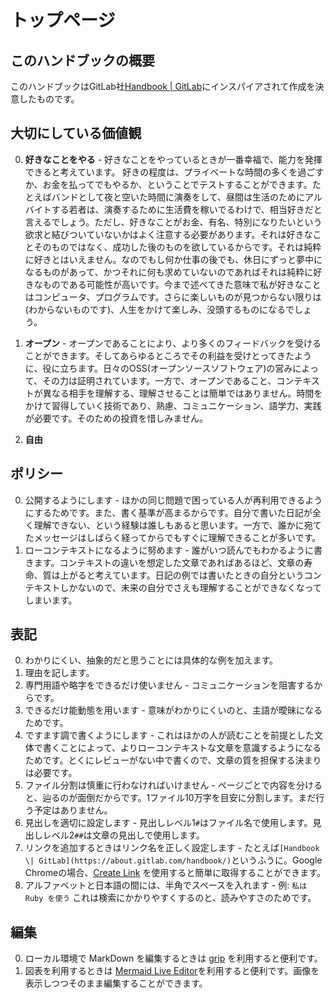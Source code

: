 # トップページ

## このハンドブックの概要

このハンドブックはGitLab社<a href="https://about.gitlab.com/handbook/">Handbook | GitLab</a>にインスパイアされて作成を決意したものです。

## 大切にしている価値観

0. **好きなことをやる** - 好きなことをやっているときが一番幸福で、能力を発揮できると考えています。
好きの程度は、プライベートな時間の多くを過ごすか、お金を払ってでもやるか、ということでテストすることができます。たとえばバンドとして夜と空いた時間に演奏をして、昼間は生活のためにアルバイトする若者は、演奏するために生活費を稼いでるわけで、相当好きだと言えるでしょう。ただし、好きなことがお金、有名、特別になりたいという欲求と結びついていないかはよく注意する必要があります。それは好きなことそのものではなく、成功した後のものを欲しているからです。それは純粋に好きとはいえません。なのでもし何か仕事の後でも、休日にずっと夢中になるものがあって、かつそれに何も求めていないのであればそれは純粋に好きなものである可能性が高いです。今まで述べてきた意味で私が好きなことはコンピュータ、プログラムです。さらに楽しいものが見つからない限りは(わからないものです)、人生をかけて楽しみ、没頭するものになるでしょう。

0. **オープン** - オープンであることにより、より多くのフィードバックを受けることができます。そしてあらゆるところでその利益を受けとってきたように、役に立ちます。日々のOSS(オープンソースソフトウェア)の営みによって、その力は証明されています。一方で、オープンであること、コンテキストが異なる相手を理解する、理解させることは簡単ではありません。時間をかけて習得していく技術であり、熟慮、コミュニケーション、語学力、実践が必要です。そのための投資を惜しみません。

0. **自由**

## ポリシー

0. 公開するようにします - ほかの同じ問題で困っている人が再利用できるようにするためです。また、書く基準が高まるからです。自分で書いた日記が全く理解できない、という経験は誰しもあると思います。一方で、誰かに宛てたメッセージはしばらく経ってからでもすぐに理解できることが多いです。
0. ローコンテキストになるように努めます - 誰がいつ読んでもわかるように書きます。コンテキストの違いを想定した文章であればあるほど、文章の寿命、質は上がると考えています。日記の例では書いたときの自分というコンテキストしかないので、未来の自分でさえも理解することができなくなってしまいます。

## 表記

0. わかりにくい、抽象的だと思うことには具体的な例を加えます。
0. 理由を記します。
0. 専門用語や略字をできるだけ使いません - コミュニケーションを阻害するからです。
0. できるだけ能動態を用います - 意味がわかりにくいのと、主語が曖昧になるためです。
0. ですます調で書くようにします - これはほかの人が読むことを前提とした文体で書くことによって、よりローコンテキストな文章を意識するようになるためです。とくにレビューがない中で書くので、文章の質を担保する決まりは必要です。
0. ファイル分割は慎重に行わなければいけません - ページごとで内容を分けると、辿るのが面倒だからです。1ファイル10万字を目安に分割します。まだ行う予定はありません。
0. 見出しを適切に設定します - 見出しレベル1`#`はファイル名で使用します。見出しレベル2`##`は文章の見出しで使用します。
0. リンクを追加するときはリンク名を正しく設定します - たとえば`[Handbook \| GitLab](https://about.gitlab.com/handbook/)`というふうに。Google Chromeの場合、[Create Link](https://chrome.google.com/webstore/detail/create-link/gcmghdmnkfdbncmnmlkkglmnnhagajbm?hl=ja) を使用すると簡単に取得することができます。
0. アルファベットと日本語の間には、半角でスペースを入れます - 例: `私は Ruby を使う` これは検索にかかりやすくするのと、読みやすさのためです。

## 編集

0. ローカル環境で MarkDown を編集するときは [grip](https://github.com/joeyespo/grip) を利用すると便利です。
0. 図表を利用するときは [Mermaid Live Editor](https://mermaid-js.github.io/mermaid-live-editor/#/edit)を利用すると便利です。画像を表示しつつそのまま編集することができます。
